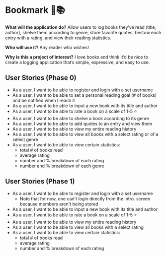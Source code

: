 # Bookmark 🔖📚

**What will the application do?** Allow users to log books they’ve read (title, author), shelve them according to genre,
store favorite quotes, bestow each entry with a rating, and view their reading statistics.

**Who will use it?** Any reader who wishes!

**Why is this a project of interest?** I love books and think it’d be nice to create a logging application that’s 
simple, expressive, and easy to use.

## User Stories (Phase 0)

- As a user, I want to be able to register and login with a set username
- As a user, I want to be able to set a personal reading goal (# of books) and be notified when I reach it
- As a user, I want to be able to input a new book with its title and author
- As a user, I want to be able to rate a book on a scale of 1-5 ⭐️
- As a user, I want to be able to shelve a book according to its genre
- As a user, I want to be able to add quotes to an entry and view them
- As a user, I want to be able to view my entire reading history
- As a user, I want to be able to view all books with a select rating or of a select genre
- As a user, I want to be able to view certain statistics:
  - total # of books read
  - average rating
  - number and % breakdown of each rating
  - number and % breakdown of each genre

## User Stories (Phase 1)

- As a user, I want to be able to register and login with a set username
  - Note that for now, one can't login directly from the intro. screen because members aren't being stored
- As a user, I want to be able to input a new book with its title and author
- As a user, I want to be able to rate a book on a scale of 1-5 ⭐️
- As a user, I want to be able to view my entire reading history
- As a user, I want to be able to view all books with a select rating
- As a user, I want to be able to view certain statistics:
  - total # of books read
  - average rating
  - number and % breakdown of each rating